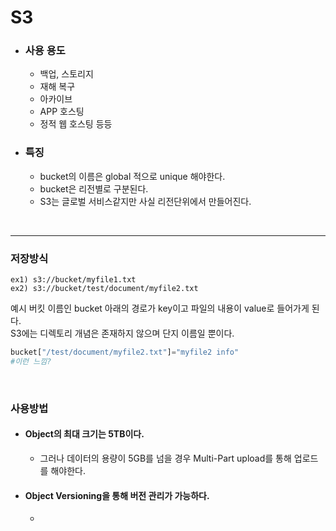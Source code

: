 # S3

* ### 사용 용도
    - 백업, 스토리지
    - 재해 복구
    - 아카이브
    - APP 호스팅
    - 정적 웹 호스팅 등등

* ### 특징
    - bucket의 이름은 global 적으로 unique 해야한다.
    - bucket은 리전별로 구분된다.
    - S3는 글로벌 서비스같지만 사실 리전단위에서 만들어진다.

<br>

---

### 저장방식
    ex1) s3://bucket/myfile1.txt
    ex2) s3://bucket/test/document/myfile2.txt

예시 버킷 이름인 bucket 아래의 경로가 key이고 파일의 내용이 value로 들어가게 된다.   
   S3에는 디렉토리 개념은 존재하지 않으며 단지 이름일 뿐이다. 

```python
bucket["/test/document/myfile2.txt"]="myfile2 info"
#이런 느낌?
```

<br>

### 사용방법    
* #### Object의 최대 크기는 5TB이다. 
    - 그러나 데이터의 용량이 5GB를 넘을 경우 Multi-Part upload를 통해 업로드를 해야한다.
* #### Object Versioning을 통해 버전 관리가 가능하다.
    - 